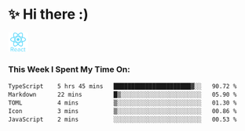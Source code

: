 <h1 align="left">✨ Hi there :)</h1>

  <a href="https://reactjs.org/" target="_blank" rel="noreferrer">   
    <img src="https://raw.githubusercontent.com/devicons/devicon/master/icons/react/react-original-wordmark.svg" alt="react" width="40"     
    height="40"/></a>
 
<h3 align="left">This Week I Spent My Time On:</h3>
<!--START_SECTION:waka-->

```txt
TypeScript    5 hrs 45 mins   ██████████████████████▓░░   90.72 %
Markdown      22 mins         █▒░░░░░░░░░░░░░░░░░░░░░░░   05.90 %
TOML          4 mins          ▒░░░░░░░░░░░░░░░░░░░░░░░░   01.30 %
Icon          3 mins          ▒░░░░░░░░░░░░░░░░░░░░░░░░   00.86 %
JavaScript    2 mins          ░░░░░░░░░░░░░░░░░░░░░░░░░   00.53 %
```

<!--END_SECTION:waka-->

